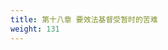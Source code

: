 ```yaml
---
title: 第十八章 要效法基督受暂时的苦难
weight: 131
---
```

<script>
  window.location.href = "/效法基督/scroll3/17_18_一切的挂虑都要交托于神_要效法基督受暂时的苦难/#第十八章-要效法基督受暂时的苦难";
</script>

